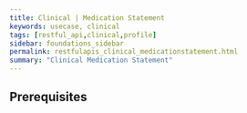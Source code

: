 ```yaml
---
title: Clinical | Medication Statement
keywords: usecase, clinical
tags: [restful_api,clinical,profile]
sidebar: foundations_sidebar
permalink: restfulapis_clinical_medicationstatement.html
summary: "Clinical Medication Statement"
---
```


## Prerequisites ##


